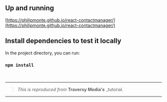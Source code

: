 ## Up and running

[https://philipmonte.github.io/react-contactmanager/](https://philipmonte.github.io/react-contactmanager/)

## Install dependencies to test it locally

In the project directory, you can run:

### `npm install`

<br />

___
> _This is reproduced from_ **Traversy Media's** \_tutorial.
___
